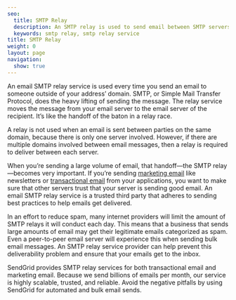 ```yaml
---
seo:
  title: SMTP Relay
  description: An SMTP relay is used to send email between SMTP servers, when the servers are located on different domains.
  keywords: smtp relay, smtp relay service
title: SMTP Relay
weight: 0
layout: page
navigation:
  show: true
---
```


An email SMTP relay service is used every time you send an email to someone outside of your address’ domain. SMTP, or Simple Mail Transfer Protocol, does the heavy lifting of sending the message. The relay service moves the message from your email server to the email server of the recipient. It’s like the handoff of the baton in a relay race.

A relay is not used when an email is sent between parties on the same domain, because there is only one server involved. However, if there are multiple domains involved between email messages, then a relay is required to deliver between each server.

When you’re sending a large volume of email, that handoff—the SMTP relay—becomes very important. If you’re sending [marketing email]({{site.site_url}}/email-marketing) like newsletters or [transactional email]({{site.site_url}}/transactional-email) from your applications, you want to make sure that other servers trust that your server is sending good email. An email SMTP relay service is a trusted third party that adheres to sending best practices to help emails get delivered.

In an effort to reduce spam, many internet providers will limit the amount of SMTP relays it will conduct each day. This means that a business that sends large amounts of email may get their legitimate emails categorized as spam. Even a peer-to-peer email server will experience this when sending bulk email messages. An SMTP relay service provider can help prevent this deliverability problem and ensure that your emails get to the inbox.

SendGrid provides SMTP relay services for both transactional email and marketing email. Because we send billions of emails per month, our service is highly scalable, trusted, and reliable. Avoid the negative pitfalls by using SendGrid for automated and bulk email sends.
